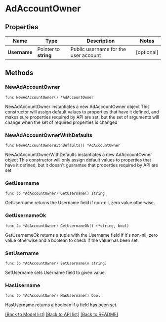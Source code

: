 # AdAccountOwner

## Properties

Name | Type | Description | Notes
------------ | ------------- | ------------- | -------------
**Username** | Pointer to **string** | Public username for the user account | [optional] 

## Methods

### NewAdAccountOwner

`func NewAdAccountOwner() *AdAccountOwner`

NewAdAccountOwner instantiates a new AdAccountOwner object
This constructor will assign default values to properties that have it defined,
and makes sure properties required by API are set, but the set of arguments
will change when the set of required properties is changed

### NewAdAccountOwnerWithDefaults

`func NewAdAccountOwnerWithDefaults() *AdAccountOwner`

NewAdAccountOwnerWithDefaults instantiates a new AdAccountOwner object
This constructor will only assign default values to properties that have it defined,
but it doesn't guarantee that properties required by API are set

### GetUsername

`func (o *AdAccountOwner) GetUsername() string`

GetUsername returns the Username field if non-nil, zero value otherwise.

### GetUsernameOk

`func (o *AdAccountOwner) GetUsernameOk() (*string, bool)`

GetUsernameOk returns a tuple with the Username field if it's non-nil, zero value otherwise
and a boolean to check if the value has been set.

### SetUsername

`func (o *AdAccountOwner) SetUsername(v string)`

SetUsername sets Username field to given value.

### HasUsername

`func (o *AdAccountOwner) HasUsername() bool`

HasUsername returns a boolean if a field has been set.


[[Back to Model list]](../README.md#documentation-for-models) [[Back to API list]](../README.md#documentation-for-api-endpoints) [[Back to README]](../README.md)


